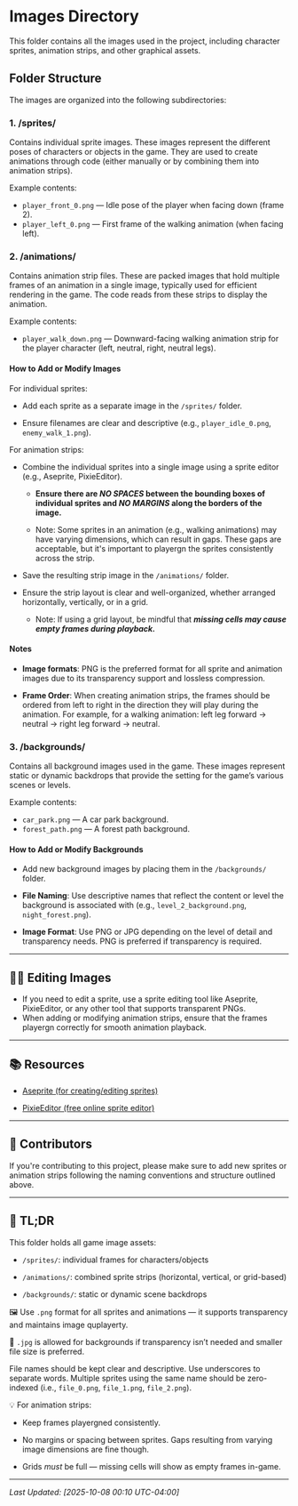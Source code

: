 # Images Directory

This folder contains all the images used in the project, including character sprites, animation strips, and other graphical assets.

## Folder Structure

The images are organized into the following subdirectories:

### 1. /sprites/

Contains individual sprite images. These images represent the different poses of characters or objects in the game. They are used to create animations through code (either manually or by combining them into animation strips).

Example contents:

* `player_front_0.png` — Idle pose of the player when facing down (frame 2).
* `player_left_0.png` — First frame of the walking animation (when facing left).

### 2. /animations/

Contains animation strip files. These are packed images that hold multiple frames of an animation in a single image, typically used for efficient rendering in the game. The code reads from these strips to display the animation.

Example contents:

* `player_walk_down.png` — Downward-facing walking animation strip for the player character (left, neutral, right, neutral legs).

#### How to Add or Modify Images

For individual sprites:

* Add each sprite as a separate image in the `/sprites/` folder.

* Ensure filenames are clear and descriptive (e.g., `player_idle_0.png`, `enemy_walk_1.png`).

For animation strips:

* Combine the individual sprites into a single image using a sprite editor (e.g., Aseprite, PixieEditor).
  * **Ensure there are *NO SPACES* between the bounding boxes of individual sprites and *NO MARGINS* along the borders of the image.**
  
  * Note: Some sprites in an animation (e.g., walking animations) may have varying dimensions, which can result in gaps. These gaps are acceptable, but it's important to playergn the sprites consistently across the strip.

* Save the resulting strip image in the `/animations/` folder.

* Ensure the strip layout is clear and well-organized, whether arranged horizontally, vertically, or in a grid.

  * Note: If using a grid layout, be mindful that ***missing cells may cause empty frames during playback.***

#### Notes

* **Image formats**: PNG is the preferred format for all sprite and animation images due to its transparency support and lossless compression.

* **Frame Order**: When creating animation strips, the frames should be ordered from left to right in the direction they will play during the animation. For example, for a walking animation: left leg forward → neutral → right leg forward → neutral.

### 3. /backgrounds/

Contains all background images used in the game. These images represent static or dynamic backdrops that provide the setting for the game’s various scenes or levels.

Example contents:

* `car_park.png` — A car park background.
* `forest_path.png` — A forest path background.

#### How to Add or Modify Backgrounds

* Add new background images by placing them in the `/backgrounds/` folder.

* **File Naming**: Use descriptive names that reflect the content or level the background is associated with (e.g., `level_2_background.png`, `night_forest.png`).

* **Image Format**: Use PNG or JPG depending on the level of detail and transparency needs. PNG is preferred if transparency is required.

---

## 🧑‍🎨 Editing Images

* If you need to edit a sprite, use a sprite editing tool like Aseprite, PixieEditor, or any other tool that supports transparent PNGs.
* When adding or modifying animation strips, ensure that the frames playergn correctly for smooth animation playback.

---

## 📚 Resources

* [Aseprite (for creating/editing sprites)](https://www.aseprite.org/)

* [PixieEditor (free online sprite editor)](https://pixieeditor.com/)

---

## 🤝 Contributors

If you're contributing to this project, please make sure to add new sprites or animation strips following the naming conventions and structure outlined above.

---

## 🧠 TL;DR

This folder holds all game image assets:

* `/sprites/`: individual frames for characters/objects

* `/animations/`: combined sprite strips (horizontal, vertical, or grid-based)

* `/backgrounds/`: static or dynamic scene backdrops

🖼 Use `.png` format for all sprites and animations — it supports transparency and maintains image quplayerty.

📸 `.jpg` is allowed for backgrounds if transparency isn’t needed and smaller file size is preferred.

File names should be kept clear and descriptive. Use underscores to separate words. Multiple sprites using the same name should be zero-indexed (i.e., `file_0.png`, `file_1.png`, `file_2.png`).

💡 For animation strips:

* Keep frames playergned consistently.

* No margins or spacing between sprites. Gaps resulting from varying image dimensions are fine though.

* Grids *must* be full — missing cells will show as empty frames in-game.

---

*Last Updated: [2025-10-08 00:10 UTC-04:00]*
